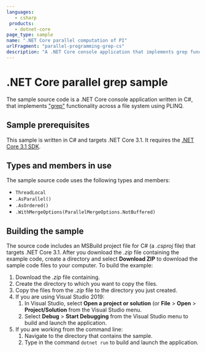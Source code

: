 ```yaml
---
languages:
   - csharp
 products:
   - dotnet-core
page_type: sample
name: ".NET Core parallel computation of PI"
urlFragment: "parallel-programming-grep-cs"
description: "A .NET Core console application that implements grep functionality across a file system using PLINQ."
---
```


# .NET Core parallel grep sample

The sample source code is a .NET Core console application written in C#, that implements ["grep"](https://en.wikipedia.org/wiki/Grep) functionality across a file system using PLINQ.

## Sample prerequisites

This sample is written in C# and targets .NET Core 3.1. It requires the [.NET Core 3.1 SDK](https://dotnet.microsoft.com/download/dotnet-core/3.1).

## Types and members in use

The sample source code uses the following types and members:

- `ThreadLocal`
- `.AsParallel()`
- `.AsOrdered()`
- `.WithMergeOptions(ParallelMergeOptions.NotBuffered)`

## Building the sample

The source code includes an MSBuild project file for C# (a *.csproj* file) that targets .NET Core 3.1. After you download the *.zip* file containing the example code, create a directory and select **Download ZIP** to download the sample code files to your computer. To build the example:

1. Download the *.zip* file containing.
1. Create the directory to which you want to copy the files.
1. Copy the files from the *.zip* file to the directory you just created.
1. If you are using Visual Studio 2019:
   1. In Visual Studio, select **Open a project or solution** (or **File** > **Open** > **Project/Solution** from the Visual Studio menu.
   1. Select **Debug** > **Start Debugging** from the Visual Studio menu to build and launch the application.
1. If you are working from the command line:
   1. Navigate to the directory that contains the sample.
   1. Type in the command `dotnet run` to build and launch the application.
